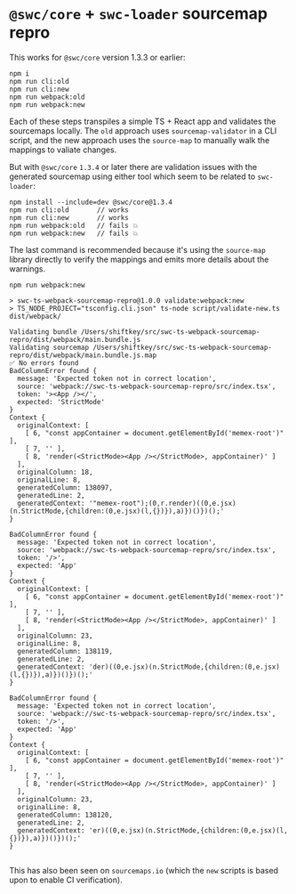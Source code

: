 # `@swc/core` + `swc-loader` sourcemap repro

This works for `@swc/core` version 1.3.3 or earlier:

```
npm i
npm run cli:old
npm run cli:new
npm run webpack:old
npm run webpack:new
```

Each of these steps transpiles a simple TS + React app and validates the
sourcemaps locally. The `old` approach uses `sourcemap-validator` in a CLI 
script, and the new approach uses the `source-map` to manually walk the mappings
to valiate changes.

But with `@swc/core` `1.3.4` or later there are validation issues with the
generated sourcemap using either tool which seem to be related to `swc-loader`:

```
npm install --include=dev @swc/core@1.3.4
npm run cli:old       // works
npm run cli:new       // works
npm run webpack:old   // fails 💥 
npm run webpack:new   // fails 💥 
```

The last command is recommended because it's using the `source-map` library
directly to verify the mappings and emits more details about the warnings.

```
npm run webpack:new

> swc-ts-webpack-sourcemap-repro@1.0.0 validate:webpack:new
> TS_NODE_PROJECT="tsconfig.cli.json" ts-node script/validate-new.ts dist/webpack/

Validating bundle /Users/shiftkey/src/swc-ts-webpack-sourcemap-repro/dist/webpack/main.bundle.js
Validating sourcemap /Users/shiftkey/src/swc-ts-webpack-sourcemap-repro/dist/webpack/main.bundle.js.map
✅ No errors found
BadColumnError found {
  message: 'Expected token not in correct location',
  source: 'webpack://swc-ts-webpack-sourcemap-repro/src/index.tsx',
  token: '><App /></',
  expected: 'StrictMode'
}
Context {
  originalContext: [
    [ 6, "const appContainer = document.getElementById('memex-root')" ],
    [ 7, '' ],
    [ 8, 'render(<StrictMode><App /></StrictMode>, appContainer)' ]
  ],
  originalColumn: 18,
  originalLine: 8,
  generatedColumn: 138097,
  generatedLine: 2,
  generatedContext: '"memex-root");(0,r.render)((0,e.jsx)(n.StrictMode,{children:(0,e.jsx)(l,{})}),a)})()})();'
}

BadColumnError found {
  message: 'Expected token not in correct location',
  source: 'webpack://swc-ts-webpack-sourcemap-repro/src/index.tsx',
  token: '/>',
  expected: 'App'
}
Context {
  originalContext: [
    [ 6, "const appContainer = document.getElementById('memex-root')" ],
    [ 7, '' ],
    [ 8, 'render(<StrictMode><App /></StrictMode>, appContainer)' ]
  ],
  originalColumn: 23,
  originalLine: 8,
  generatedColumn: 138119,
  generatedLine: 2,
  generatedContext: 'der)((0,e.jsx)(n.StrictMode,{children:(0,e.jsx)(l,{})}),a)})()})();'
}

BadColumnError found {
  message: 'Expected token not in correct location',
  source: 'webpack://swc-ts-webpack-sourcemap-repro/src/index.tsx',
  token: '/>',
  expected: 'App'
}
Context {
  originalContext: [
    [ 6, "const appContainer = document.getElementById('memex-root')" ],
    [ 7, '' ],
    [ 8, 'render(<StrictMode><App /></StrictMode>, appContainer)' ]
  ],
  originalColumn: 23,
  originalLine: 8,
  generatedColumn: 138120,
  generatedLine: 2,
  generatedContext: 'er)((0,e.jsx)(n.StrictMode,{children:(0,e.jsx)(l,{})}),a)})()})();'
}


```

This has also been seen on `sourcemaps.io` (which the `new` scripts is based
upon to enable CI verification).
